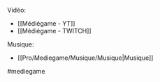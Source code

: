 

Vidéo:
- [[Médiégame - YT]]
- [[Médiégame - TWITCH]]

Musique:
- [[Pro/Mediegame/Musique/Musique|Musique]]

#mediegame